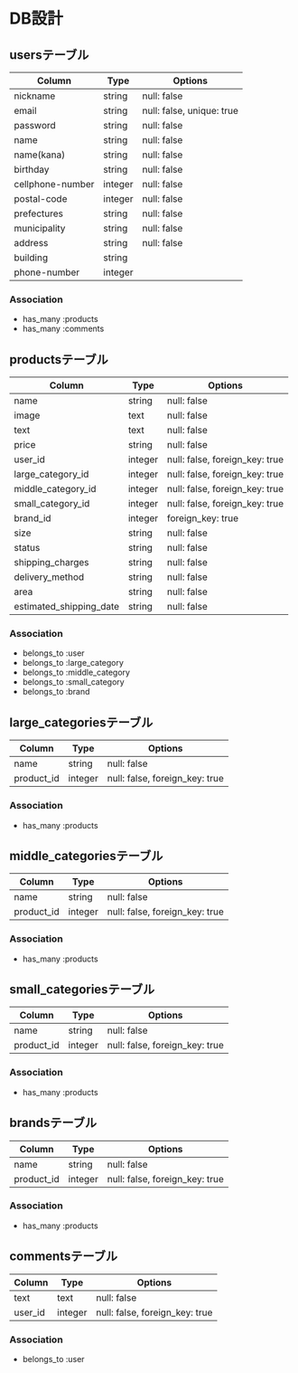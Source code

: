 # DB設計

## usersテーブル
|Column|Type|Options|
|------|----|-------|
|nickname|string|null: false|
|email|string|null: false, unique: true|
|password|string|null: false|
|name|string|null: false|
|name(kana)|string|null: false|
|birthday|string|null: false|
|cellphone-number|integer|null: false|
|postal-code|integer|null: false|
|prefectures|string|null: false|
|municipality|string|null: false|
|address|string|null: false|
|building|string||
|phone-number|integer||
### Association
- has_many :products
- has_many :comments

## productsテーブル
|Column|Type|Options|
|------|----|-------|
|name|string|null: false|
|image|text|null: false|
|text|text|null: false|
|price|string|null: false|
|user_id|integer|null: false, foreign_key: true|
|large_category_id|integer|null: false, foreign_key: true|
|middle_category_id|integer|null: false, foreign_key: true|
|small_category_id|integer|null: false, foreign_key: true|
|brand_id|integer|foreign_key: true|
|size|string|null: false|
|status|string|null: false|
|shipping_charges|string|null: false|
|delivery_method|string|null: false|
|area|string|null: false|
|estimated_shipping_date|string|null: false|
### Association
- belongs_to :user
- belongs_to :large_category
- belongs_to :middle_category
- belongs_to :small_category
- belongs_to :brand

## large_categoriesテーブル
|Column|Type|Options|
|------|----|-------|
|name|string|null: false|
|product_id|integer|null: false, foreign_key: true|
### Association
- has_many :products

## middle_categoriesテーブル
|Column|Type|Options|
|------|----|-------|
|name|string|null: false|
|product_id|integer|null: false, foreign_key: true|
### Association
- has_many :products

## small_categoriesテーブル
|Column|Type|Options|
|------|----|-------|
|name|string|null: false|
|product_id|integer|null: false, foreign_key: true|
### Association
- has_many :products

## brandsテーブル
|Column|Type|Options|
|------|----|-------|
|name|string|null: false|
|product_id|integer|null: false, foreign_key: true|
### Association
- has_many :products

## commentsテーブル
|Column|Type|Options|
|------|----|-------|
|text|text|null: false|
|user_id|integer|null: false, foreign_key: true|
### Association
- belongs_to :user
